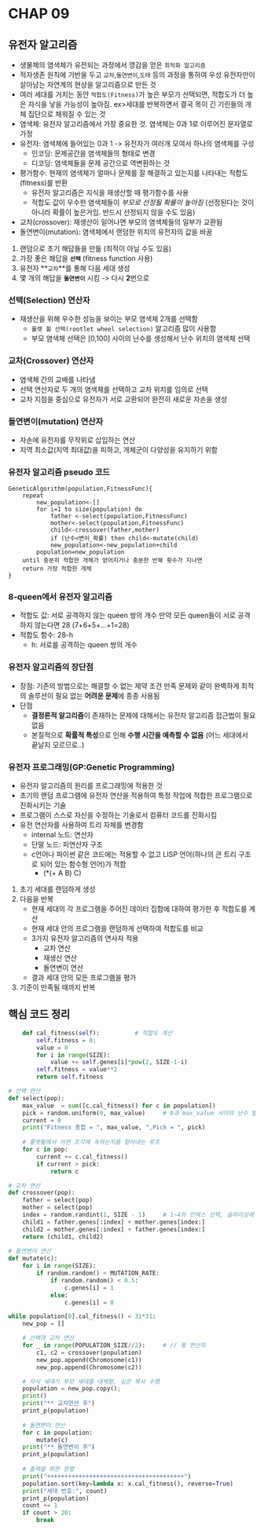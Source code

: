# CHAP 09

## 유전자 알고리즘
* 생물체의 염색체가 유전되는 과정에서 영감을 얻은 `최적화 알고리즘`
* 적자생존 원칙에 기반을 두고 `교차`,`돌연변이`,`도태` 등의 과정을 통하여 우성 유전자만이 살아남는 자연계의 현상을 알고리즘으로 만든 것 
* 여러 세대를 거치는 동안 `적합도(Fitness)`가 높은 부모가 선택되면, 적합도가 더 높은 자식을 낳을 가능성이 높아짐. 
    ex>세대를 반복하면서 결국 목이 긴 기린들의 개체 집단으로 채워질 수 있는 것
* 염색체: 유전자 알고리즘에서 가장 중요한 것. 염색체는 0과 1로 이루어진 문자열로 가정 
* 유전자: 염색체에 들어있는 0과 1 -> 유전자가 여러개 모여서 하나의 염색체를 구성 
    * 인코딩: 문제공간을 염색체들의 형태로 변경
    * 디코딩: 염색체들을 문제 공간으로 역변환하는 것 
* 평가함수: 현재의 염색체가 얼마나 문제를 잘 해결하고 있는지를 나타내는 적합도(fitness)를 반환 
    * 유전자 알고리즘은 지식을 재생산할 때 평가함수를 사용
    * 적합도 값이 우수한 염색체들이 *부모로 선정될 확률이 높아짐* (선정된다는 것이 아니라 확률이 높은거임. 반드시 선정되지 않을 수도 있음)
* 교차(crossover): 재생산이 일어나면 부모의 염색체들의 일부가 교환됨 
* 돌연변이(mutation): 염색체에서 랜덤한 위치의 유전자의 값을 바꿈  
1. 랜덤으로 초기 해답들을 만듦 (최적이 아닐 수도 있음)
2. 가장 좋은 해답을 **`선택`** (fitness function 사용)
3. 유전자 **`교차`**를 통해 다음 세대 생성 
4. 몇 개의 해답을 **`돌연변이`** 시킴 -> 다시 **2**번으로 

### 선택(Selection) 연산자
* 재생산을 위해 우수한 성능을 보이는 부모 염색체 2개를 선택함 
    * `룰렛 휠 선택(rootlet wheel selection)` 알고리즘 많이 사용함
    * 부모 염색체 선택은 [0,100] 사이의 난수를 생성해서 난수 위치의 염색체 선택 
### 교차(Crossover) 연산자
* 염색체 간의 교배를 나타냄
* 선택 연산자로 두 개의 염색체를 선택하고 교차 위치를 임의로 선택 
* 교차 지점을 중심으로 유전자가 서로 교환되어 완전히 새로운 자손을 생성 
### 돌연변이(mutation) 연산자
* 자손에 유전자를 무작위로 삽입하는 연산
* 지역 최소값(지역 최대값)을 피하고, 개체군이 다양성을 유지하기 위함

### 유전자 알고리즘 pseudo 코드 
```
GeneticAlgorithm(population,FitnessFunc){
    repeat
        new_population<-[]
        for i=1 to size(population) do
            father <-select(population,FitnessFunc)
            mother<-select(population,FitnessFunc)
            child<-crossover(father,mother)
            if (난수<변이_확률) then child<-mutate(child)
            new_population<-new_population+child 
        population=new_population
    until 충분히 적합한 개체가 얻어지거나 충분한 반복 횟수가 지나면
    return 가장 적합한 개체 
}
```

### 8-queen에서 유전자 알고리즘 
* 적합도 값: 서로 공격하지 않는 queen 쌍의 개수 
    만약 모든 queen들이 서로 공격하지 않는다면 28 (7+6+5+...+1=28)
* 적합도 함수: 28-h
    * h: 서로를 공격하는 queen 쌍의 개수 

### 유전자 알고리즘의 장단점 
* 장점: 기존의 방법으로는 해결할 수 없는 제약 조건 만족 문제와 같이 완벽하게 최적의 솔루션이 필요 없는 **어려운 문제**에 종종 사용됨
* 단점
    * **결정론적 알고리즘**이 존재하는 문제에 대해서는 유전자 알고리즘 접근법이 필요 없음 
    * 본질적으로 **확률적 특성**으로 인해 **수행 시간을 예측할 수 없음** (어느 세대에서 끝날지 모르므로..)

### 유전자 프로그래밍(GP:Genetic Programming)
* 유전자 알고리즘의 원리를 프로그래밍에 적용한 것 
* 초기의 랜덤 프로그램에 유전자 연산을 적용하여 특정 작업에 적합한 프로그램으로 진화시키는 기술 
* 프로그램이 스스로 자신을 수정하는 기술로서 컴퓨터 코드를 진화시킴 
* 유전 연산자를 사용하여 트리 자체를 변경함 
    * internal 노드: 연산자
    * 단말 노드: 피연산자 구조 
    * c언어나 파이썬 같은 코드에는 적용할 수 없고 LISP 언어(하나의 큰 트리 구조로 되어 있는 함수형 언어)가 적합
        * (*(+ A B) C)
1. 초기 세대를 랜덤하게 생성
2. 다음을 반복
    * 현재 세대의 각 프로그램을 주어진 데이터 집합에 대하여 평가한 후 적합도를 계산
    * 현재 세대 안의 프로그램을 랜덤하게 선택하여 적합도를 비교
    * 3가지 유전자 알고리즘의 연사자 적용
        * 교차 연산
        * 재생산 연산 
        * 돌연변이 연산
    * 결과 세대 안의 모든 프로그램을 평가
3. 기준이 만족될 때까지 반복 

## 핵심 코드 정리 
```python
    def cal_fitness(self):		    # 적합도 계산 
        self.fitness = 0;
        value = 0
        for i in range(SIZE):
            value += self.genes[i]*pow(2, SIZE-1-i)
        self.fitness = value**2
        return self.fitness
```
```python
# 선택 연산
def select(pop):
    max_value  = sum([c.cal_fitness() for c in population])
    pick = random.uniform(0, max_value)     # 0과 max_value 사이의 난수 발생
    current = 0
    print("Fitness 총합 = ", max_value, ",Pick = ", pick)
    
    # 룰렛휠에서 어떤 조각에 속하는지를 알아내는 루프
    for c in pop:
        current += c.cal_fitness()
        if current > pick:
            return c
```
```python
# 교차 연산
def crossover(pop):
    father = select(pop)
    mother = select(pop)
    index = random.randint(1, SIZE - 1)     # 1~4의 인덱스 선택, 슬라이싱에 사용
    child1 = father.genes[:index] + mother.genes[index:] 
    child2 = mother.genes[:index] + father.genes[index:] 
    return (child1, child2)
    
# 돌연변이 연산
def mutate(c):
    for i in range(SIZE):
        if random.random() < MUTATION_RATE:
            if random.random() < 0.5:
                c.genes[i] = 1
            else:
                c.genes[i] = 0
```
```python
while population[0].cal_fitness() < 31*31:
    new_pop = []

    # 선택과 교차 연산
    for _ in range(POPULATION_SIZE//2):     # // 몫 연산자
        c1, c2 = crossover(population)
        new_pop.append(Chromosome(c1))
        new_pop.append(Chromosome(c2))

    # 자식 세대가 부모 세대를 대체함, 깊은 복사 수행 
    population = new_pop.copy();
    print()
    print("** 교차연산 후")
    print_p(population)
    
    # 돌연변이 연산
    for c in population: 
        mutate(c)
    print("** 돌연변이 후")
    print_p(population)
    
    # 출력을 위한 정렬
    print("+++++++++++++++++++++++++++++++++++++++")
    population.sort(key=lambda x: x.cal_fitness(), reverse=True)
    print("세대 번호:", count)
    print_p(population)
    count += 1
    if count > 20: 
        break
```